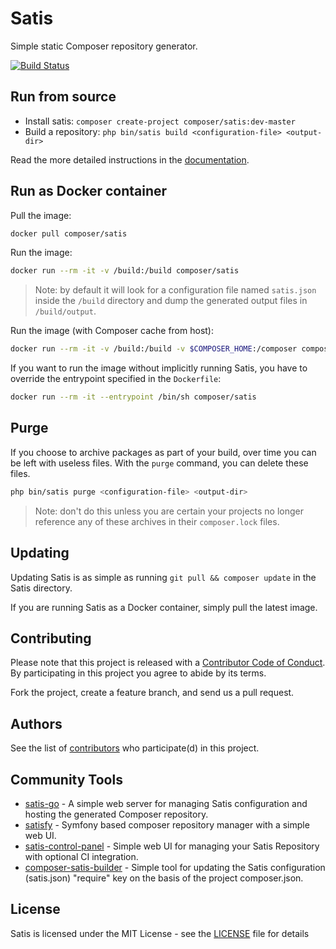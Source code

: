 # Satis

Simple static Composer repository generator.

[![Build Status](https://travis-ci.org/composer/satis.svg?branch=master)](https://travis-ci.org/composer/satis)


## Run from source

- Install satis: `composer create-project composer/satis:dev-master`
- Build a repository: `php bin/satis build <configuration-file> <output-dir>`

Read the more detailed instructions in the [documentation][].


## Run as Docker container

Pull the image:

``` sh
docker pull composer/satis
```

Run the image:

``` sh
docker run --rm -it -v /build:/build composer/satis
```

 > Note: by default it will look for a configuration file named `satis.json`
    inside the `/build` directory and dump the generated output files in
    `/build/output`.

Run the image (with Composer cache from host):

``` sh
docker run --rm -it -v /build:/build -v $COMPOSER_HOME:/composer composer/satis
```

If you want to run the image without implicitly running Satis, you have to
override the entrypoint specified in the `Dockerfile`:

``` sh
docker run --rm -it --entrypoint /bin/sh composer/satis
```


## Purge

If you choose to archive packages as part of your build, over time you can be
left with useless files. With the `purge` command, you can delete these files.

``` sh
php bin/satis purge <configuration-file> <output-dir>
```

 > Note: don't do this unless you are certain your projects no longer reference
    any of these archives in their `composer.lock` files.


## Updating

Updating Satis is as simple as running `git pull && composer update` in the
Satis directory.

If you are running Satis as a Docker container, simply pull the latest image.


## Contributing

Please note that this project is released with a [Contributor Code of Conduct][].
By participating in this project you agree to abide by its terms.

Fork the project, create a feature branch, and send us a pull request.


## Authors

See the list of [contributors][] who participate(d) in this project.


## Community Tools

- [satis-go][] - A simple web server for managing Satis configuration and
    hosting the generated Composer repository.
- [satisfy][] - Symfony based composer repository manager with a simple web UI.
- [satis-control-panel][] - Simple web UI for managing your Satis Repository
    with optional CI integration.
- [composer-satis-builder][] - Simple tool for updating the Satis configuration
    (satis.json) "require" key on the basis of the project composer.json.


## License

Satis is licensed under the MIT License - see the [LICENSE][] file for details


[documentation]: https://getcomposer.org/doc/articles/handling-private-packages-with-satis.md
[Contributor Code of Conduct]: http://contributor-covenant.org/version/1/4/
[contributors]: https://github.com/composer/satis/contributors
[satis-go]: https://github.com/benschw/satis-go
[satisfy]: https://github.com/ludofleury/satisfy
[satis-control-panel]: https://github.com/realshadow/satis-control-panel
[composer-satis-builder]: https://github.com/AOEpeople/composer-satis-builder
[LICENSE]: https://github.com/composer/satis/blob/master/LICENSE
